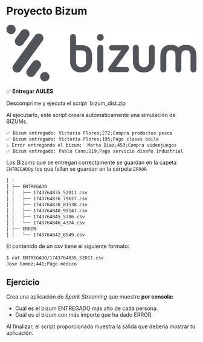 # Proyecto Bizum

![](<./images/bizum.png>)

✅ **Entregar AULES**

Descomprime y ejecuta el script `bizum_dist.zip

Al ejecutarlo, este script creará automáticamente una simulación de BIZUMs.
```text
✅ Bizum entregado: Victoria Flores;272;Compra productos pesca
✅ Bizum entregado: Victoria Flores;195;Pago clases baile
⚠️ Error entregando el bizum:  Marta Díaz;453;Compra videojuegos
✅ Bizum entregado: Pablo Cano;119;Pago servicio diseño industrial
```

Los Bizums que se entregan correctamente se guardan en la capeta `ENTREGADO`y los que fallan se guardan en la carpeta `ERROR`
```
│ .
│ ├── ENTREGADO
│ │   ├── 1743764835_52011.csv
│ │   ├── 1743764836_79627.csv
│ │   ├── 1743764838_81538.csv
│ │   ├── 1743764840_99141.csv
│ │   ├── 1743764845_5786.csv
│ │   └── 1743764846_4374.csv
│ ├── ERROR
│ │   └── 1743764842_6549.csv
```

El contenido de un csv tiene el siguiente formato:
```
$ cat ENTREGADO/1743764835_52011.csv 
José Gómez;441;Pago médico
```

## Ejercicio

Crea una aplicación de *Spark Streaming* que muestre **por consola:**
- Cuál es el bizum ENTREGADO más alto de cada persona.
- Cuál es el bizum con más importe que ha dado ERROR.

Al finalizar, el script proporcionado muestra la salida que debería mostrar tu aplicación.
